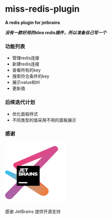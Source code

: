 # miss-redis-plugin
**A redis plugin for jetbrains**

**_没有一款好用的idea redis插件，所以准备自己写一个_**

### 功能列表
- 管理redis连接
- 新建redis连接
- 查看所有的key
- 搜索符合条件的key
- 展示value和ttl
- 更新值

### 后续迭代计划

- 优化面板样式
- 不同类型的值采用不用的面板展示

### 感谢

 <a href = "https://www.jetbrains.com/?from=miss-redis-plugin"><img src="img/jetbrains-variant-3.png" width = "200" height = "200" alt="JetBrains" align=center/></a> 

感谢 JetBrains 提供开源支持
